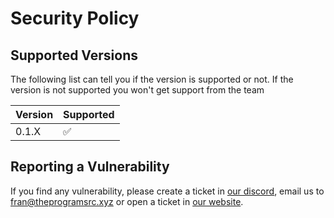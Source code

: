 # Security Policy

## Supported Versions

The following list can tell you if the version is supported or not. If the version is not supported you won't get support from the team

| Version | Supported          |
|-------| ------------------ |
| 0.1.X | :white_check_mark: |

## Reporting a Vulnerability

If you find any vulnerability, please create a ticket in [our discord](https://go.theprogramsrc.xyz/discord), email us to [fran@theprogramsrc.xyz](mailto:fran@theprogramsrc.xyz) or open a ticket in [our website](https://theprogramsrc.xyz/).

